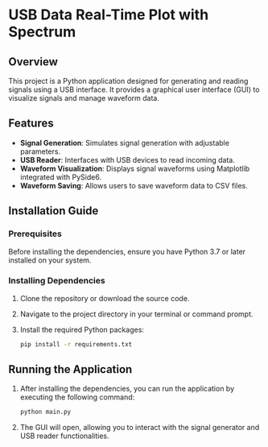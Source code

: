 # USB Data Real-Time Plot with Spectrum

## Overview

This project is a Python application designed for generating and reading signals using a USB interface. It provides a graphical user interface (GUI) to visualize signals and manage waveform data.

## Features

- **Signal Generation**: Simulates signal generation with adjustable parameters.
- **USB Reader**: Interfaces with USB devices to read incoming data.
- **Waveform Visualization**: Displays signal waveforms using Matplotlib integrated with PySide6.
- **Waveform Saving**: Allows users to save waveform data to CSV files.

## Installation Guide

### Prerequisites

Before installing the dependencies, ensure you have Python 3.7 or later installed on your system.

### Installing Dependencies

1. Clone the repository or download the source code.

2. Navigate to the project directory in your terminal or command prompt.

3. Install the required Python packages:

   ```bash
   pip install -r requirements.txt
   ```

## Running the Application

1. After installing the dependencies, you can run the application by executing the following command:

   ```bash
   python main.py
   ```

2. The GUI will open, allowing you to interact with the signal generator and USB reader functionalities.